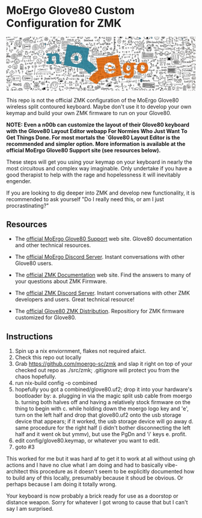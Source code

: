 # MoErgo Glove80 Custom Configuration for ZMK

![NoEgo Logo with angry line art](noego_logo.png)

This repo is not the official ZMK configuration of the MoErgo Glove80 wireless split contoured keyboard. Maybe don't use it to develop your own keymap and build your own ZMK firmware to run on your Glove80.

**NOTE: Even a n00b can customize the layout of their Glove80 keyboard with the Glove80 Layout Editor webapp For Normies Who Just Want To Get Things Done. For most mortals the `Glove80 Layout Editor is the recommended and simpler option. More information is available at the official MoErgo Glove80 Support site (see resources below).**

These steps will get you using your keymap on your keyboard in nearly the most circuitous and complex way imaginable. Only undertake if you have a good therapist to help with the rage and hopelessness it will inevitably engender.

If you are looking to dig deeper into ZMK and develop new functionality, it is recommended to ask yourself "Do I really need this, or am I just procrastinating?"

## Resources
- The [official MoErgo Glove80 Support](https://moergo.com/glove80-support) web site. Glove80 documentation and other technical resources.
- The [official MoErgo Discord Server](https://moergo.com/discord). Instant conversations with other Glove80 users.

- The [official ZMK Documentation](https://zmk.dev/docs) web site. Find the answers to many of your questions about ZMK Firmware.
- The [official ZMK Discord Server](https://discord.gg/8cfMkQksSB). Instant conversations with other ZMK developers and users. Great technical resource!

- The [official Glove80 ZMK Distribution](https://github.com/moergo-sc/zmk). Repositiory for ZMK firmware customized for Glove80. 
 
## Instructions
1. Spin up a nix enviornment, flakes not required afaict.
2. Check this repo out locally
3. Grab https://github.com/moergo-sc/zmk and slap it right on top of your checked out repo as ./src/zmk; .gitignore will protect you from the chaos hopefully.
3. run nix-build config -o combined
4. hopefully you got a combined/glove80.uf2; drop it into your hardware's bootloader by:
  a. plugging in via the magic split usb cable from moergo
  b. turning both halves off and having a relatively stock firmware on the thing to begin with
  c. while holding down the moergo logo key and 'e', turn on the left half and drop that glove80.uf2 onto the usb storage device that appears; if it worked, the usb storage device will go away
  d. same procedure for the right half (i didn't bother disconnecting the left half and it went ok but ymmv), but use the PgDn and 'i' keys
  e. profit.
5. edit config/glove80.keymap, or whatever you want to edit.
6. goto #3

This worked for me but it was hard af to get it to work at all without using gh actions and I have no clue what I am doing and had to basically vibe-architect this procedure as it doesn't seem to be explicitly documented how to build any of this locally, presumably because it shoud be obvious. Or perhaps because I am doing it totally wrong.

Your keyboard is now probably a brick ready for use as a doorstop or distance weapon. Sorry for whatever I got wrong to cause that but I can't say I am surprised.

